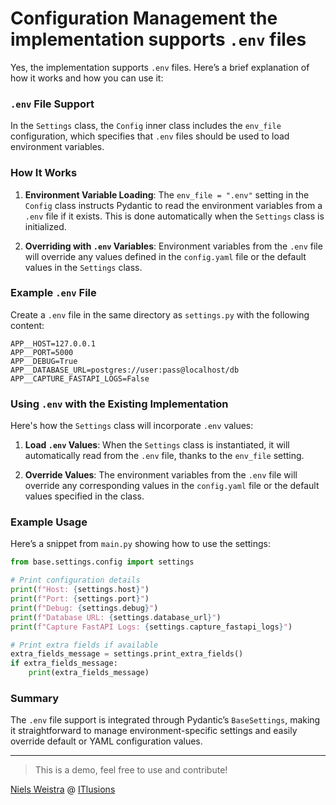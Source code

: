 
# Configuration Management the implementation supports `.env` files

Yes, the implementation supports `.env` files. Here’s a brief explanation of how it works and how you can use it:

### `.env` File Support

In the `Settings` class, the `Config` inner class includes the `env_file` configuration, which specifies that `.env` files should be used to load environment variables.

### How It Works

1. **Environment Variable Loading**: The `env_file = ".env"` setting in the `Config` class instructs Pydantic to read the environment variables from a `.env` file if it exists. This is done automatically when the `Settings` class is initialized.
  
2. **Overriding with `.env` Variables**: Environment variables from the `.env` file will override any values defined in the `config.yaml` file or the default values in the `Settings` class.

### Example `.env` File

Create a `.env` file in the same directory as `settings.py` with the following content:

```env
APP__HOST=127.0.0.1
APP__PORT=5000
APP__DEBUG=True
APP__DATABASE_URL=postgres://user:pass@localhost/db
APP__CAPTURE_FASTAPI_LOGS=False
```

### Using `.env` with the Existing Implementation

Here's how the `Settings` class will incorporate `.env` values:

1. **Load `.env` Values**: When the `Settings` class is instantiated, it will automatically read from the `.env` file, thanks to the `env_file` setting.

2. **Override Values**: The environment variables from the `.env` file will override any corresponding values in the `config.yaml` file or the default values specified in the class.

### Example Usage

Here’s a snippet from `main.py` showing how to use the settings:

```python
from base.settings.config import settings

# Print configuration details
print(f"Host: {settings.host}")
print(f"Port: {settings.port}")
print(f"Debug: {settings.debug}")
print(f"Database URL: {settings.database_url}")
print(f"Capture FastAPI Logs: {settings.capture_fastapi_logs}")

# Print extra fields if available
extra_fields_message = settings.print_extra_fields()
if extra_fields_message:
    print(extra_fields_message)
```

### Summary

The `.env` file support is integrated through Pydantic’s `BaseSettings`, making it straightforward to manage environment-specific settings and easily override default or YAML configuration values.

---
> This is a demo, feel free to use and contribute!

[Niels Weistra] @ [ITlusions]

   [ITlusions]: <https://github.com/ITlusions>
   [Niels Weistra]: <mailto:n.weistra@itlusions.com>